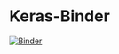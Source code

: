 # Keras-Binder

[![Binder](https://mybinder.org/badge_logo.svg)](https://mybinder.org/v2/gh/gabi-a/Keras-Binder/master?urlpath=lab)
